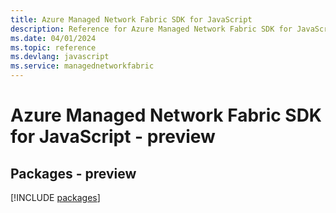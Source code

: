```yaml
---
title: Azure Managed Network Fabric SDK for JavaScript
description: Reference for Azure Managed Network Fabric SDK for JavaScript
ms.date: 04/01/2024
ms.topic: reference
ms.devlang: javascript
ms.service: managednetworkfabric
---
```

# Azure Managed Network Fabric SDK for JavaScript - preview
## Packages - preview
[!INCLUDE [packages](managed-network-fabric-index.md)]
